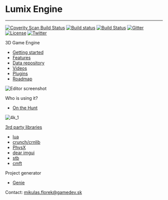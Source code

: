 # Lumix Engine
---------

[![Coverity Scan Build Status](https://scan.coverity.com/projects/5919/badge.svg)](https://scan.coverity.com/projects/5919)
[![Build status](https://ci.appveyor.com/api/projects/status/7tcoign219kb5bny?svg=true)](https://ci.appveyor.com/project/nem0/lumixengine)
[![Build Status](https://travis-ci.org/nem0/LumixEngine.svg?branch=master)](https://travis-ci.org/nem0/LumixEngine)
[![Gitter](https://badges.gitter.im/Join%20Chat.svg)](https://gitter.im/nem0/LumixEngine?utm_source=badge&utm_medium=badge&utm_campaign=pr-badge)
[![License](http://img.shields.io/:license-mit-blue.svg)](http://doge.mit-license.org)
[![Twitter](https://img.shields.io/twitter/url/http/shields.io.svg?style=social)](https://twitter.com/mikulasflorek)


3D Game Engine

* [Getting started](https://github.com/nem0/LumixEngine/wiki/Getting-started)
* [Features](https://github.com/nem0/LumixEngine/wiki/Features)
* [Data repository](https://github.com/nem0/lumixengine_data)
* [Videos](https://www.youtube.com/channel/UCtjtIy0ldsq-9siM1Gm_rXg/videos)
* [Plugins](https://github.com/nem0/LumixEngine/wiki/available-plugins)
* [Roadmap](https://github.com/nem0/LumixEngine/milestones)

![Editor screenshot](https://user-images.githubusercontent.com/153526/29975939-9c3db48e-8f38-11e7-80f1-2a777e7a43c8.png)

Who is using it?

* [On the Hunt](http://www.indiedb.com/games/on-the-hunt)

![4k_1](https://user-images.githubusercontent.com/153526/31843558-f6f077fe-b5f3-11e7-8883-3244e28b2a9c.jpg)

[3rd party libraries](https://github.com/nem0/lumixengine_3rdparty)

* [lua](https://github.com/LuaDist/lua)
* [crunch/crnlib](https://github.com/BinomialLLC/crunch)
* [PhysX](https://developer.nvidia.com/physx-sdk)
* [dear imgui](https://github.com/ocornut/imgui)
* [stb](https://github.com/nothings/stb)
* [cmft](https://github.com/dariomanesku/cmft)

Project generator

* [Genie](https://github.com/bkaradzic/genie)


Contact: mikulas.florek@gamedev.sk
